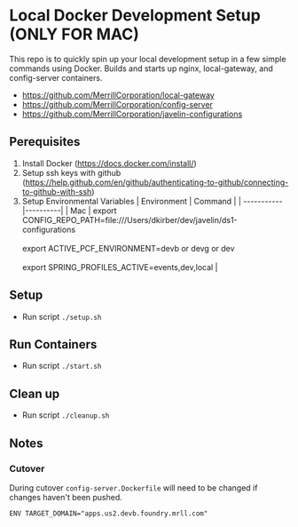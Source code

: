 # Local Docker Development Setup (ONLY FOR MAC)

This repo is to quickly spin up your local development setup in a few simple commands using Docker. Builds and starts up nginx, local-gateway, and config-server containers. 

- https://github.com/MerrillCorporation/local-gateway
- https://github.com/MerrillCorporation/config-server
- https://github.com/MerrillCorporation/javelin-configurations

## Perequisites 

1. Install Docker (https://docs.docker.com/install/)
2. Setup ssh keys with github (https://help.github.com/en/github/authenticating-to-github/connecting-to-github-with-ssh)
3. Setup Environmental Variables 
| Environment | Command  |
| ----------- |----------|
| Mac | export CONFIG_REPO_PATH=file:///Users/dkirber/dev/javelin/ds1-configurations<br/><br/> export ACTIVE_PCF_ENVIRONMENT=devb or devg or dev <br/><br/> export SPRING_PROFILES_ACTIVE=events,dev,local |


## Setup
- Run script `./setup.sh`

## Run Containers
- Run script `./start.sh`

## Clean up
- Run script `./cleanup.sh`

## Notes

### Cutover 

During cutover `config-server.Dockerfile` will need to be changed if changes haven't been pushed. 

`ENV TARGET_DOMAIN="apps.us2.devb.foundry.mrll.com"`